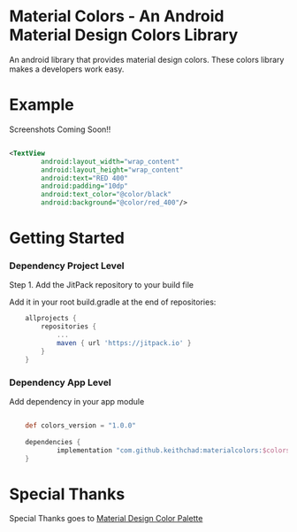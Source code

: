 # Material Colors - An Android Material Design Colors Library

An android library that provides material design colors. These colors library makes a developers work easy.

# Example

Screenshots Coming Soon!!

```xml

<TextView
        android:layout_width="wrap_content"
        android:layout_height="wrap_content"
        android:text="RED 400"
        android:padding="10dp"
        android:text_color="@color/black"
        android:background="@color/red_400"/>

```

# Getting Started

### Dependency Project Level

Step 1. Add the JitPack repository to your build file

Add it in your root build.gradle at the end of repositories:



``` groovy
	allprojects {
		repositories {
			...
			maven { url 'https://jitpack.io' }
		}
	}

```

### Dependency App Level

Add dependency in your app module

``` groovy

	def colors_version = "1.0.0"
	
	dependencies {
	        implementation "com.github.keithchad:materialcolors:$colors_version"
	}

```

# Special Thanks

Special Thanks goes to [Material Design Color Palette](https://www.materialpalette.com/)
